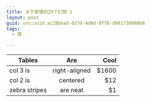 ```yaml
---
title: 关于爱情的25个幻想 1
layout: post
guid: urn:uuid:ac28bead-627d-4d6d-8f78-d981730908b8
tags:
  - 路
  
---
```


| Tables        | Are           | Cool  |
| ------------- |:-------------:| -----:|
| col 3 is      | right-aligned | $1600 |
| col 2 is      | centered      |   $12 |
| zebra stripes | are neat      |    $1 |